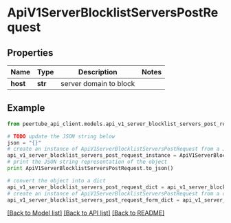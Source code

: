 # ApiV1ServerBlocklistServersPostRequest


## Properties
Name | Type | Description | Notes
------------ | ------------- | ------------- | -------------
**host** | **str** | server domain to block | 

## Example

```python
from peertube_api_client.models.api_v1_server_blocklist_servers_post_request import ApiV1ServerBlocklistServersPostRequest

# TODO update the JSON string below
json = "{}"
# create an instance of ApiV1ServerBlocklistServersPostRequest from a JSON string
api_v1_server_blocklist_servers_post_request_instance = ApiV1ServerBlocklistServersPostRequest.from_json(json)
# print the JSON string representation of the object
print ApiV1ServerBlocklistServersPostRequest.to_json()

# convert the object into a dict
api_v1_server_blocklist_servers_post_request_dict = api_v1_server_blocklist_servers_post_request_instance.to_dict()
# create an instance of ApiV1ServerBlocklistServersPostRequest from a dict
api_v1_server_blocklist_servers_post_request_form_dict = api_v1_server_blocklist_servers_post_request.from_dict(api_v1_server_blocklist_servers_post_request_dict)
```
[[Back to Model list]](../README.md#documentation-for-models) [[Back to API list]](../README.md#documentation-for-api-endpoints) [[Back to README]](../README.md)



